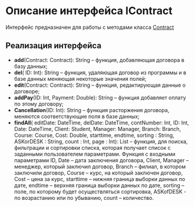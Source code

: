 # Описание интерфейса IContract
Интерфейс предназначен для работы с методами класса [Contract](https://github.com/saramampco/oop/blob/master/docs/Client.md)

## Реализация интерфейса

* **add**(Contract: Contract): String – функция, добавляющая договора в базу данных;
* **del**( ID: Int): String –  функция, удаляющая договор из программы и в базе данных меняющая некоторые значения полей;
* **edit**(Contract: Contract): String – функция, редактирующая данные о договоре;
* **addPay**(ID: Int, Payment: Double): String – функция добавляет оплату по этому договору;
* **Cancellation**(ID: Int): String – функция расторжения договора, меняются соответствующие поля в базе данных;
* **findAll**( editDate:	DateTime, delDate:	DateTime, contNumber: Int, ID: Int, Date: DateTime, Client: Student, Manager: Manager, Branch: Branch,  Course: Course, Cost: Double,  starttime, endtime, sorting : String, ASKorDESK : String,  count : Int, page : Int): List<Contract> – функция, для поиска, фильтрации и сортировки списка, которая получает список с заданными пользователем параметрами.
Функция с входными параметрами ID, Date – дата заключения договора, Client, Manager – менеджер, который заключил договор, Branch – филиал, в котором заключили договор, Course – курс, на который заключен договор, Cost – цена за курс, starttime – нижняя граница выборки данных по дате, endtime – верхняя граница выборки данных по дате, sorting – поле, по которому будет осуществляться сортировка, ASKofDESK - по возрастанию или по убыванию,  count – количество.


